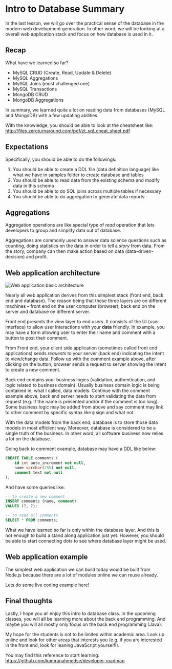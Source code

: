# Intro to Database Summary

In the last lesson, we will go over the practical sense of the database in the
modern web development generation. In other word, we will be looking at a overall
web application stack and focus on how database is used in it. 

## Recap

What have we learned so far?

* MySQL CRUD (Create, Read, Update & Delete)
* MySQL Aggregations 
* MySQL Joins (most challenged one) 
* MySQL Transactions 
* MongoDB CRUD 
* MongoDB Aggregations

In summary, we learned quite a lot on reading data from databases (MySQL and
MongoDB) with a few updating abilities.

With the knowledge, you should be able to look at the cheatsheet like:
http://files.zeroturnaround.com/pdf/zt_sql_cheat_sheet.pdf

## Expectations

Specifically, you should be able to do the followings:

1. You should be able to create a DDL file (data definition language) like what we
have in samples folder to create database and tables
2. You should be able to read data from the existing schema and modify data in this
schema
3. You should be able to do SQL joins across multiple tables if necessary
4. You should be able to do aggregation to generate data reports

## Aggregations

Aggregation operations are like special type of *read* operation that lets
developers to group and simplify data out of database.

Aggregations are commonly used to answer data science questions such as
counting, doing statistics on the data in order to tell a *story* from data.
From the story, company can then make action based on data (data-driven-decision)
and profit.

## Web application architecture

![Web application basic architecture](imgs/webapp-architecture.png)

Nearly all web application derives from this simplest stack (front end, back
end and database). The reason being that these three layers are on different
machines – front end on the user computer (browser), back end on the server and
database on different server.

Front end presents the view layer to end users. It consists of the UI (user
interface) to allow user interactions with your **data** friendly. In example,
you may have a form allowing user to enter their name and comment with a button
to post their comment.

From Front end, your client side application (sometimes called front end
applications) sends *requests* to your server (back end) indicating the intent
to view/change data. Follow up with the comment example above, after clicking
on the button, browser sends a request to server showing the intent to create
a new comment.

Back end contains your business logics (validation, authentication, and logic
related to business domain). Usually business domain logic is being contained
in, what I called, data models. Continue with the comment example above, back end
server needs to start validating the data from request (e.g. if the name is
presented and/or if the comment is too long). Some business logic may be added
from above and say comment may link to other comment by specific syntax like `@`
sign and what not.

With the data models from the back end, database is to store those data models
in most efficient way. Moreover, database is considered to be a single truth of
the business. In other word, all software business now relies a lot on the
database.

Going back to comment example, database may have a DDL like below:

```sql
CREATE TABLE comments (
    id int auto_increment not null,
    name varchar(255) not null,
    comment text not null
);
```

And have some queries like:

```sql
-- to create a new comment
INSERT comments (name, comment)
VALUES (?, ?);

-- to read all comments
SELECT * FROM comments;
```

What we have learned so far is only within the database layer. And this is not
enough to build a stand along application just yet. However, you should be able
to start connecting dots to see where database layer might be used.

## Web application example

The simplest web application we can build today would be built from Node.js because
there are a lot of modules online we can reuse already.

Lets do some live coding example here!

## Final thoughts

Lastly, I hope you all enjoy this intro to database class. In the upcoming
classes, you will all be learning more about the back end programming. And
maybe you will all mostly only focus on the back end programming (Java).

My hope for the students is not to be limited within academic area. Look up
online and look for other areas that interests you (e.g. if you are interested
in the front end, look for leaning JavaScript yourself!).

You may find this reference to start learning:
https://github.com/kamranahmedse/developer-roadmap
